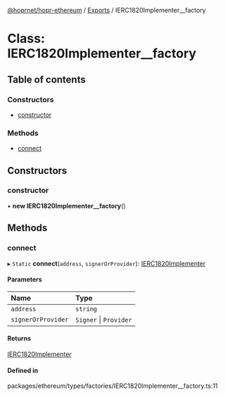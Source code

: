 [@hoprnet/hopr-ethereum](../README.md) / [Exports](../modules.md) / IERC1820Implementer__factory

# Class: IERC1820Implementer\_\_factory

## Table of contents

### Constructors

- [constructor](ierc1820implementer__factory.md#constructor)

### Methods

- [connect](ierc1820implementer__factory.md#connect)

## Constructors

### constructor

• **new IERC1820Implementer__factory**()

## Methods

### connect

▸ `Static` **connect**(`address`, `signerOrProvider`): [IERC1820Implementer](ierc1820implementer.md)

#### Parameters

| Name | Type |
| :------ | :------ |
| `address` | `string` |
| `signerOrProvider` | `Signer` \| `Provider` |

#### Returns

[IERC1820Implementer](ierc1820implementer.md)

#### Defined in

packages/ethereum/types/factories/IERC1820Implementer__factory.ts:11
